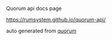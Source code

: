 Quorum api docs page

https://rumsystem.github.io/quorum-api/

auto generated from [quorum](https://github.com/rumsystem/quorum)

